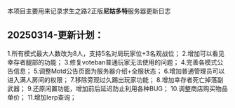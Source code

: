 本项目主要用来记录求生之路2正版**尼姑多特**服务器更新日志

## 20250314-更新计划：
1.所有模式最大人数改为8人，支持5名对局玩家位+3名观战位；
2.增加可以看见幸存者腿部的功能；
3.修复voteban普通玩家无法使用的问题；
4.完善各模式公告信息；
5.调整Motd公告页面为服务器介绍+全服状态；
6.增加普通管理员可以进入满人房间的权限；
7.移除旁观过久踢出玩家功能；
8.增加幸存者死亡掉落副武器；
9.还原闲置功能，增加前后延迟防止利用各种BUG；
10.调整商店购买物品单价；
11.增加lerp查询；